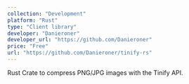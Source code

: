 ```yaml
---
collection: "Development"
platform: "Rust"
type: "Client library"
developer: "Danieroner"
developer_url: "https://github.com/Danieroner"
price: "Free"
url: "https://github.com/Danieroner/tinify-rs"
---
```


Rust Crate to compress PNG/JPG images with the Tinify API.
